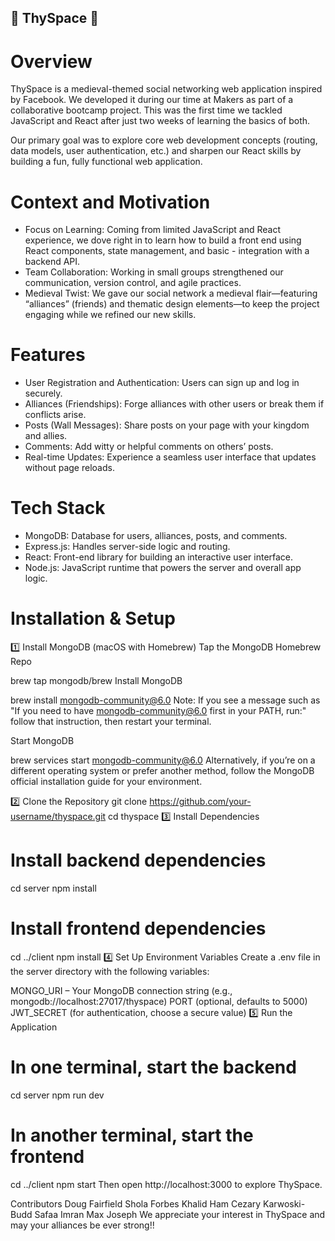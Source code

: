 ## 🏰 ThySpace 🏰

# Overview

ThySpace is a medieval-themed social networking web application inspired by Facebook. We developed it during our time at Makers as part of a collaborative bootcamp project. This was the first time we tackled JavaScript and React after just two weeks of learning the basics of both.

Our primary goal was to explore core web development concepts (routing, data models, user authentication, etc.) and sharpen our React skills by building a fun, fully functional web application.

# Context and Motivation

- Focus on Learning: Coming from limited JavaScript and React experience, we dove right in to learn how to build a front end using React components, state management, and basic - integration with a backend API.
- Team Collaboration: Working in small groups strengthened our communication, version control, and agile practices.
- Medieval Twist: We gave our social network a medieval flair—featuring “alliances” (friends) and thematic design elements—to keep the project engaging while we refined our new skills.

# Features

- User Registration and Authentication: Users can sign up and log in securely.
- Alliances (Friendships): Forge alliances with other users or break them if conflicts arise.
- Posts (Wall Messages): Share posts on your page with your kingdom and allies.
- Comments: Add witty or helpful comments on others’ posts.
- Real-time Updates: Experience a seamless user interface that updates without page reloads.

# Tech Stack

- MongoDB: Database for users, alliances, posts, and comments.
- Express.js: Handles server-side logic and routing.
- React: Front-end library for building an interactive user interface.
- Node.js: JavaScript runtime that powers the server and overall app logic.
  
# Installation & Setup

1️⃣ Install MongoDB (macOS with Homebrew)
Tap the MongoDB Homebrew Repo

brew tap mongodb/brew
Install MongoDB

brew install mongodb-community@6.0
Note: If you see a message such as
"If you need to have mongodb-community@6.0 first in your PATH, run:"
follow that instruction, then restart your terminal.

Start MongoDB

brew services start mongodb-community@6.0
Alternatively, if you’re on a different operating system or prefer another method, follow the MongoDB official installation guide for your environment.

2️⃣ Clone the Repository
git clone https://github.com/your-username/thyspace.git
cd thyspace
3️⃣ Install Dependencies
# Install backend dependencies
cd server
npm install

# Install frontend dependencies
cd ../client
npm install
4️⃣ Set Up Environment Variables
Create a .env file in the server directory with the following variables:

MONGO_URI – Your MongoDB connection string (e.g., mongodb://localhost:27017/thyspace)
PORT (optional, defaults to 5000)
JWT_SECRET (for authentication, choose a secure value)
5️⃣ Run the Application
# In one terminal, start the backend
cd server
npm run dev

# In another terminal, start the frontend
cd ../client
npm start
Then open http://localhost:3000 to explore ThySpace.

Contributors
Doug Fairfield
Shola Forbes
Khalid Ham
Cezary Karwoski-Budd
Safaa Imran
Max Joseph
We appreciate your interest in ThySpace and may your alliances be ever strong!!

